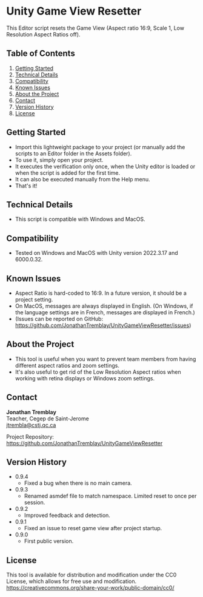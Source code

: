 # Unity Game View Resetter

This Editor script resets the Game View (Aspect ratio 16:9, Scale 1, Low Resolution Aspect Ratios off).

## Table of Contents

1. [Getting Started](#getting-started)
2. [Technical Details](#technical-details)
3. [Compatibility](#compatibility)
4. [Known Issues](#known-issues)
5. [About the Project](#about-the-project)
6. [Contact](#contact)
7. [Version History](#version-history)
8. [License](#license)

## Getting Started

* Import this lightweight package to your project (or manually add the scripts to an Editor folder in the Assets folder).
* To use it, simply open your project.
* It executes the verification only once, when the Unity editor is loaded or when the script is added for the first time.
* It can also be executed manually from the Help menu.
* That's it!

## Technical Details

* This script is compatible with Windows and MacOS.

## Compatibility

* Tested on Windows and MacOS with Unity version 2022.3.17 and 6000.0.32.

## Known Issues

* Aspect Ratio is hard-coded to 16:9. In a future version, it should be a project setting.
* On MacOS, messages are always displayed in English. (On Windows, if the language settings are in French, messages are displayed in French.)
* (Issues can be reported on GitHub: https://github.com/JonathanTremblay/UnityGameViewResetter/issues)

## About the Project

* This tool is useful when you want to prevent team members from having different aspect ratios and zoom settings.
* It's also useful to get rid of the Low Resolution Aspect ratios when working with retina displays or Windows zoom settings.

## Contact

**Jonathan Tremblay**  
Teacher, Cegep de Saint-Jerome  
jtrembla@cstj.qc.ca

Project Repository: https://github.com/JonathanTremblay/UnityGameViewResetter

## Version History

* 0.9.4
    * Fixed a bug when there is no main camera.
* 0.9.3
    * Renamed asmdef file to match namespace. Limited reset to once per session.
* 0.9.2
    * Improved feedback and detection.
* 0.9.1
    * Fixed an issue to reset game view after project startup.
* 0.9.0
    * First public version.

## License

This tool is available for distribution and modification under the CC0 License, which allows for free use and modification.  
https://creativecommons.org/share-your-work/public-domain/cc0/